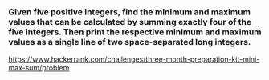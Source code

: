 ### Given five positive integers, find the minimum and maximum values that can be calculated by summing exactly four of the five integers. Then print the respective minimum and maximum values as a single line of two space-separated long integers. 

https://www.hackerrank.com/challenges/three-month-preparation-kit-mini-max-sum/problem